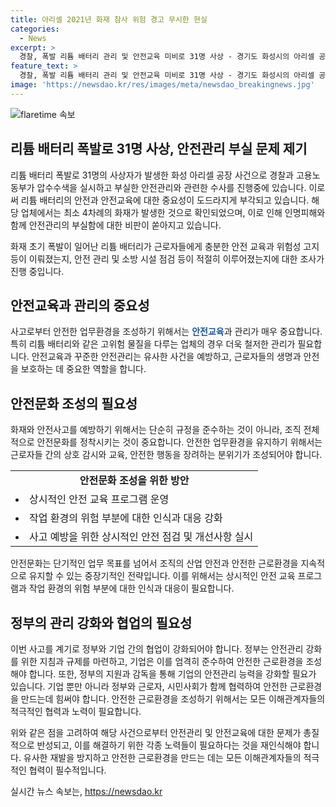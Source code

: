 ```yaml
---
title: 아리셀 2021년 화재 참사 위험 경고 무시한 현실
categories:
  - News
excerpt: >
  경찰, 폭발 리튬 배터리 관리 및 안전교육 미비로 31명 사상 - 경기도 화성시의 아리셀 공장에서 최근 폭발로 31명 사상자 발생. 이전에도 최소 4차례 화재 발생 확인. 경찰, 2021년 2번, 2022년 1번, 최근 화재 이틀 전 1번을 포함한 총 4차례 화재 확인. 안전교육 등 미비로 대규모 인명피해 발생. 화재사건 원인과 추가적 화재피해 예방 조치에 대해 경찰 수사 중. 화재로 31명 사망, 8명 부상, 12명 생존. 현재 65명을 참고인 신분으로 조사 중. 인명피해 발생 원인 규명에 수사력 집중 중.
feature_text: >
  경찰, 폭발 리튬 배터리 관리 및 안전교육 미비로 31명 사상 - 경기도 화성시의 아리셀 공장에서 최근 폭발로 31명 사상자 발생. 이전에도 최소 4차례 화재 발생 확인. 경찰, 2021년 2번, 2022년 1번, 최근 화재 이틀 전 1번을 포함한 총 4차례 화재 확인. 안전교육 등 미비로 대규모 인명피해 발생. 화재사건 원인과 추가적 화재피해 예방 조치에 대해 경찰 수사 중. 화재로 31명 사망, 8명 부상, 12명 생존. 현재 65명을 참고인 신분으로 조사 중. 인명피해 발생 원인 규명에 수사력 집중 중.
image: 'https://newsdao.kr/res/images/meta/newsdao_breakingnews.jpg'
---
```


<p><img src="https://newsdao.kr/res/images/meta/newsdao_breakingnews.jpg" alt="flaretime 속보" /></p>

<h2 data-ke-size="size26">리튬 배터리 폭발로 31명 사상, 안전관리 부실 문제 제기</h2>

<p>리튬 배터리 폭발로 31명의 사상자가 발생한 화성 아리셀 공장 사건으로 경찰과 고용노동부가 압수수색을 실시하고 부실한 안전관리와 관련한 수사를 진행중에 있습니다. 이로써 리튬 배터리의 안전과 안전교육에 대한 중요성이 도드라지게 부각되고 있습니다. 해당 업체에서는 최소 4차례의 화재가 발생한 것으로 확인되었으며, 이로 인해 인명피해와 함께 안전관리의 부실함에 대한 비판이 쏟아지고 있습니다.</p>

<p data-ke-size="size16">화재 초기 폭발이 일어난 리튬 배터리가 근로자들에게 충분한 안전 교육과 위험성 고지 등이 이뤄졌는지, 안전 관리 및 소방 시설 점검 등이 적절히 이루어졌는지에 대한 조사가 진행 중입니다.</p>

<h2 data-ke-size="size24">안전교육과 관리의 중요성</h2>

<p>사고로부터 안전한 업무환경을 조성하기 위해서는 <b><span style="color: #1a5490;">안전교육</span></b>과 관리가 매우 중요합니다. 특히 리튬 배터리와 같은 고위험 물질을 다루는 업체의 경우 더욱 철저한 관리가 필요합니다. 안전교육과 꾸준한 안전관리는 유사한 사건을 예방하고, 근로자들의 생명과 안전을 보호하는 데 중요한 역할을 합니다.</p>

<h2 data-ke-size="size24">안전문화 조성의 필요성</h2>

<p>화재와 안전사고를 예방하기 위해서는 단순히 규정을 준수하는 것이 아니라, 조직 전체적으로 안전문화를 정착시키는 것이 중요합니다. 안전한 업무환경을 유지하기 위해서는 근로자들 간의 상호 감시와 교육, 안전한 행동을 장려하는 분위기가 조성되어야 합니다.</p>

<table>
    <tbody>
        <tr>
            <td style="text-align: center; height: 17px;"><b>안전문화 조성을 위한 방안</b></td>
        </tr>
        <tr>
            <td style="text-align: left; height: 17px;"><li>상시적인 안전 교육 프로그램 운영</li></td>
        </tr>
        <tr>
            <td style="text-align: left; height: 17px;"><li>작업 환경의 위험 부분에 대한 인식과 대응 강화</li></td>
        </tr>
        <tr>
            <td style="text-align: left; height: 17px;"><li>사고 예방을 위한 상시적인 안전 점검 및 개선사항 실시</li></td>
        </tr>
    </tbody>
</table>

<p>안전문화는 단기적인 업무 목표를 넘어서 조직의 산업 안전과 안전한 근로환경을 지속적으로 유지할 수 있는 중장기적인 전략입니다. 이를 위해서는 상시적인 안전 교육 프로그램과 작업 환경의 위험 부분에 대한 인식과 대응이 필요합니다.</p>

<h2 data-ke-size="size24">정부의 관리 강화와 협업의 필요성</h2>

<p>이번 사고를 계기로 정부와 기업 간의 협업이 강화되어야 합니다. 정부는 안전관리 강화를 위한 지침과 규제를 마련하고, 기업은 이를 엄격히 준수하여 안전한 근로환경을 조성해야 합니다. 또한, 정부의 지원과 감독을 통해 기업의 안전관리 능력을 강화할 필요가 있습니다. 기업 뿐만 아니라 정부와 근로자, 시민사회가 함께 협력하여 안전한 근로환경을 만드는데 힘써야 합니다. 안전한 근로환경을 조성하기 위해서는 모든 이해관계자들의 적극적인 협력과 노력이 필요합니다.</p>

<p>위와 같은 점을 고려하여 해당 사건으로부터 안전관리 및 안전교육에 대한 문제가 총질적으로 반성되고, 이를 해결하기 위한 각종 노력들이 필요하다는 것을 재인식해야 합니다. 유사한 재발을 방지하고 안전한 근로환경을 만드는 데는 모든 이해관계자들의 적극적인 협력이 필수적입니다.</p>
실시간 뉴스 속보는, <a href="https://newsdao.kr" rel="dofollow">https://newsdao.kr</a>


